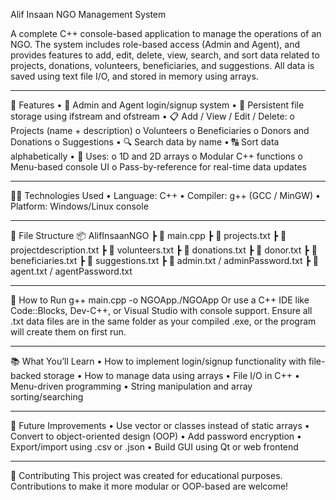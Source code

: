 Alif Insaan NGO Management System


A complete C++ console-based application to manage the operations of an NGO. The system includes role-based access (Admin and Agent), and provides features to add, edit, delete, view, search, and sort data related to projects, donations, volunteers, beneficiaries, and suggestions. All data is saved using text file I/O, and stored in memory using arrays.
________________________________________

🚀 Features
•	🔐 Admin and Agent login/signup system
•	📁 Persistent file storage using ifstream and ofstream
•	📋 Add / View / Edit / Delete:
o	Projects (name + description)
o	Volunteers
o	Beneficiaries
o	Donors and Donations
o	Suggestions
•	🔍 Search data by name
•	🔠 Sort data alphabetically
•	🧠 Uses:
o	1D and 2D arrays
o	Modular C++ functions
o	Menu-based console UI
o	Pass-by-reference for real-time data updates
________________________________________

🧑‍💻 Technologies Used
•	Language: C++
•	Compiler: g++ (GCC / MinGW)
•	Platform: Windows/Linux console
________________________________________

📂 File Structure
📦 AlifInsaanNGO
 ┣ 📄 main.cpp
 ┣ 📄 projects.txt
 ┣ 📄 projectdescription.txt
 ┣ 📄 volunteers.txt
 ┣ 📄 donations.txt
 ┣ 📄 donor.txt
 ┣ 📄 beneficiaries.txt
 ┣ 📄 suggestions.txt
 ┣ 📄 admin.txt / adminPassword.txt
 ┣ 📄 agent.txt / agentPassword.txt
________________________________________

🔧 How to Run
g++ main.cpp -o NGOApp./NGOApp
Or use a C++ IDE like Code::Blocks, Dev-C++, or Visual Studio with console support.
Ensure all .txt data files are in the same folder as your compiled .exe, or the program will create them on first run.
________________________________________

📚 What You’ll Learn
•	How to implement login/signup functionality with file-backed storage
•	How to manage data using arrays
•	File I/O in C++
•	Menu-driven programming
•	String manipulation and array sorting/searching
________________________________________

🌱 Future Improvements
•	Use vector or classes instead of static arrays
•	Convert to object-oriented design (OOP)
•	Add password encryption
•	Export/import using .csv or .json
•	Build GUI using Qt or web frontend
________________________________________

🙌 Contributing
This project was created for educational purposes. Contributions to make it more modular or OOP-based are welcome!
